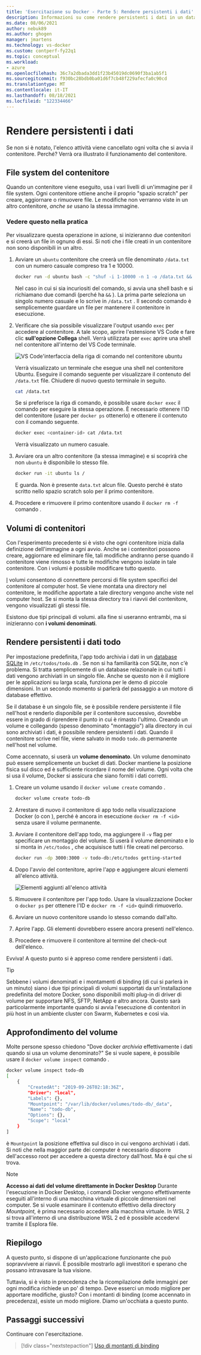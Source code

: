 ```yaml
---
title: 'Esercitazione su Docker - Parte 5: Rendere persistenti i dati'
description: Informazioni su come rendere persistenti i dati in un database e condividere le directory in un contenitore montando un volume.
ms.date: 08/06/2021
author: nebuk89
ms.author: ghogen
manager: jmartens
ms.technology: vs-docker
ms.custom: contperf-fy22q1
ms.topic: conceptual
ms.workload:
- azure
ms.openlocfilehash: 36c7a2dbada3dd1f23b45019dc0690f3ba1ab5f1
ms.sourcegitcommit: f930bc28bdb0ba01d6f7cb48f229afecfa0c90cd
ms.translationtype: MT
ms.contentlocale: it-IT
ms.lasthandoff: 08/18/2021
ms.locfileid: "122334466"
---
```

# <a name="persist-your-data"></a> Rendere persistenti i dati

Se non si è notato, l'elenco attività viene cancellato ogni volta che si avvia il contenitore. Perché? Verrà ora illustrato il funzionamento del contenitore.

## <a name="the-containers-filesystem"></a>File system del contenitore

Quando un contenitore viene eseguito, usa i vari livelli di un'immagine per il file system. Ogni contenitore ottiene anche il proprio "spazio scratch" per creare, aggiornare o rimuovere file. Le modifiche non verranno viste in un altro contenitore, *anche se* usano la stessa immagine.

### <a name="see-this-in-practice"></a>Vedere questo nella pratica

Per visualizzare questa operazione in azione, si inizieranno due contenitori e si creerà un file in ognuno di essi. Si noti che i file creati in un contenitore non sono disponibili in un altro.

1. Avviare un `ubuntu` contenitore che creerà un file denominato `/data.txt` con un numero casuale compreso tra 1 e 10000.

    ```bash
    docker run -d ubuntu bash -c "shuf -i 1-10000 -n 1 -o /data.txt && tail -f /dev/null"
    ```

    Nel caso in cui si sia incuriositi del comando, si avvia una shell bash e si richiamano due comandi (perché ha `&&` ). La prima parte seleziona un singolo numero casuale e lo scrive in `/data.txt` . Il secondo comando è semplicemente guardare un file per mantenere il contenitore in esecuzione.

1. Verificare che sia possibile visualizzare l'output usando `exec` per accedere al contenitore. A tale scopo, aprire l'estensione VS Code e fare clic **sull'opzione Collega** shell. Verrà utilizzata per `exec` aprire una shell nel contenitore all'interno del VS Code terminale.

    ![VS Code'interfaccia della riga di comando nel contenitore ubuntu](media/attach_shell.png)

    Verrà visualizzato un terminale che esegue una shell nel contenitore Ubuntu. Eseguire il comando seguente per visualizzare il contenuto del `/data.txt` file. Chiudere di nuovo questo terminale in seguito.

    ```bash
    cat /data.txt
    ```

    Se si preferisce la riga di comando, è possibile usare `docker exec` il comando per eseguire la stessa operazione. È necessario ottenere l'ID del contenitore (usare per `docker ps` ottenerlo) e ottenere il contenuto con il comando seguente.

    ```bash
    docker exec <container-id> cat /data.txt
    ```

    Verrà visualizzato un numero casuale.

1. Avviare ora un altro contenitore (la stessa immagine) e si scoprirà che non `ubuntu` è disponibile lo stesso file.

    ```bash
    docker run -it ubuntu ls /
    ```

    E guarda. Non è presente `data.txt` alcun file. Questo perché è stato scritto nello spazio scratch solo per il primo contenitore.

1. Procedere e rimuovere il primo contenitore usando il `docker rm -f` comando .

## <a name="container-volumes"></a>Volumi di contenitori

Con l'esperimento precedente si è visto che ogni contenitore inizia dalla definizione dell'immagine a ogni avvio. Anche se i contenitori possono creare, aggiornare ed eliminare file, tali modifiche andranno perse quando il contenitore viene rimosso e tutte le modifiche vengono isolate in tale contenitore. Con i volumi è possibile modificare tutto questo.

[I](https://docs.docker.com/storage/volumes/) volumi consentono di connettere percorsi di file system specifici del contenitore al computer host. Se viene montata una directory nel contenitore, le modifiche apportate a tale directory vengono anche viste nel computer host. Se si monta la stessa directory tra i riavvii del contenitore, vengono visualizzati gli stessi file.

Esistono due tipi principali di volumi. alla fine si useranno entrambi, ma si inizieranno con **i volumi denominati**.

## <a name="persist-your-todo-data"></a>Rendere persistenti i dati todo

Per impostazione predefinita, l'app todo archivia i dati in un [database SQLite](https://www.sqlite.org/index.html) in `/etc/todos/todo.db` . Se non si ha familiarità con SQLite, non c'è problema. Si tratta semplicemente di un database relazionale in cui tutti i dati vengono archiviati in un singolo file. Anche se questo non è il migliore per le applicazioni su larga scala, funziona per le demo di piccole dimensioni. In un secondo momento si parlerà del passaggio a un motore di database effettivo.

Se il database è un singolo file, se è possibile rendere persistente il file nell'host e renderlo disponibile per il contenitore successivo, dovrebbe essere in grado di riprendere il punto in cui è rimasto l'ultimo. Creando un volume e collegando (spesso denominato "montaggio") alla directory in cui sono archiviati i dati, è possibile rendere persistenti i dati. Quando il contenitore scrive nel file, viene salvato in modo `todo.db` permanente nell'host nel volume.

Come accennato, si userà un **volume denominato**. Un volume denominato può essere semplicemente un bucket di dati. Docker mantiene la posizione fisica sul disco ed è sufficiente ricordare il nome del volume. Ogni volta che si usa il volume, Docker si assicura che siano forniti i dati corretti.

1. Creare un volume usando il `docker volume create` comando .

    ```bash
    docker volume create todo-db
    ```

1. Arrestare di nuovo il contenitore di app todo nella visualizzazione Docker (o con ), perché è ancora in esecuzione `docker rm -f <id>` senza usare il volume permanente.

1. Avviare il contenitore dell'app todo, ma aggiungere il `-v` flag per specificare un montaggio del volume. Si userà il volume denominato e lo si monta in `/etc/todos` , che acquisisce tutti i file creati nel percorso.

    ```bash
    docker run -dp 3000:3000 -v todo-db:/etc/todos getting-started
    ```

1. Dopo l'avvio del contenitore, aprire l'app e aggiungere alcuni elementi all'elenco attività.

    ![Elementi aggiunti all'elenco attività](media/items-added.png)

1. Rimuovere il contenitore per l'app todo. Usare la visualizzazione Docker o `docker ps` per ottenere l'ID e `docker rm -f <id>` quindi rimuoverlo.

1. Avviare un nuovo contenitore usando lo stesso comando dall'alto.

1. Aprire l'app. Gli elementi dovrebbero essere ancora presenti nell'elenco.

1. Procedere e rimuovere il contenitore al termine del check-out dell'elenco.

Evviva! A questo punto si è appreso come rendere persistenti i dati.

> [!TIP]
> Sebbene i volumi denominati e i montamenti di binding (di cui si parlerà in un minuto) siano i due tipi principali di volumi supportati da un'installazione predefinita del motore Docker, sono disponibili molti plug-in di driver di volume per supportare NFS, SFTP, NetApp e altro ancora. Questo sarà particolarmente importante quando si avvia l'esecuzione di contenitori in più host in un ambiente cluster con Swarm, Kubernetes e così via.

## <a name="dive-into-your-volume"></a>Approfondimento del volume

Molte persone spesso chiedono "Dove docker *archivia* effettivamente i dati quando si usa un volume denominato?" Se si vuole sapere, è possibile usare il `docker volume inspect` comando .

```bash
docker volume inspect todo-db
[
    {
        "CreatedAt": "2019-09-26T02:18:36Z",
        "Driver": "local",
        "Labels": {},
        "Mountpoint": "/var/lib/docker/volumes/todo-db/_data",
        "Name": "todo-db",
        "Options": {},
        "Scope": "local"
    }
]
```

è `Mountpoint` la posizione effettiva sul disco in cui vengono archiviati i dati. Si noti che nella maggior parte dei computer è necessario disporre dell'accesso root per accedere a questa directory dall'host. Ma è qui che si trova.

> [!NOTE]
> **Accesso ai dati del volume direttamente in Docker Desktop** Durante l'esecuzione in Docker Desktop, i comandi Docker vengono effettivamente eseguiti all'interno di una macchina virtuale di piccole dimensioni nel computer. Se si vuole esaminare il contenuto effettivo della directory *Mountpoint,* è prima necessario accedere alla macchina virtuale. In WSL 2 si trova all'interno di una distribuzione WSL 2 ed è possibile accedervi tramite il Esplora file.

## <a name="recap"></a>Riepilogo

A questo punto, si dispone di un'applicazione funzionante che può sopravvivere ai riavvii. È possibile mostrarlo agli investitori e sperano che possano intravasare la tua visione.

Tuttavia, si è visto in precedenza che la ricompilazione delle immagini per ogni modifica richiede un po' di tempo. Deve esserci un modo migliore per apportare modifiche, giusto? Con i montanti di binding (come accennato in precedenza), esiste un modo migliore. Diamo un'occhiata a questo punto.

## <a name="next-steps"></a>Passaggi successivi

Continuare con l'esercitazione.

> [!div class="nextstepaction"]
> [Uso di montanti di binding](use-bind-mounts.md)
